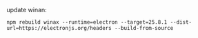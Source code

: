update winan:

 ```
 npm rebuild winax --runtime=electron --target=25.8.1 --dist-url=https://electronjs.org/headers --build-from-source
```
 